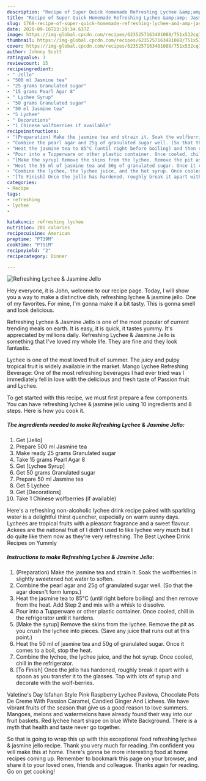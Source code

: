 ```yaml
---
description: "Recipe of Super Quick Homemade Refreshing Lychee &amp;amp; Jasmine Jello"
title: "Recipe of Super Quick Homemade Refreshing Lychee &amp;amp; Jasmine Jello"
slug: 1768-recipe-of-super-quick-homemade-refreshing-lychee-and-amp-jasmine-jello
date: 2020-09-16T13:20:34.637Z
image: https://img-global.cpcdn.com/recipes/6235257163481088/751x532cq70/refreshing-lychee-jasmine-jello-recipe-main-photo.jpg
thumbnail: https://img-global.cpcdn.com/recipes/6235257163481088/751x532cq70/refreshing-lychee-jasmine-jello-recipe-main-photo.jpg
cover: https://img-global.cpcdn.com/recipes/6235257163481088/751x532cq70/refreshing-lychee-jasmine-jello-recipe-main-photo.jpg
author: Johnny Scott
ratingvalue: 3
reviewcount: 15
recipeingredient:
- " Jello"
- "500 ml Jasmine tea"
- "25 grams Granulated sugar"
- "15 grams Pearl Agar 8"
- " Lychee Syrup"
- "50 grams Granulated sugar"
- "50 ml Jasmine tea"
- "5 Lychee"
- " Decorations"
- "1 Chinese wolfberries if available"
recipeinstructions:
- "(Preparation) Make the jasmine tea and strain it. Soak the wolfberries in slightly sweetened hot water to soften."
- "Combine the pearl agar and 25g of granulated sugar well. (So that the agar doesn&#39;t form lumps.)"
- "Heat the jasmine tea to 85°C (until right before boiling) and then remove from the heat. Add Step 2 and mix with a whisk to dissolve."
- "Pour into a Tupperware or other plastic container. Once cooled, chill in the refrigerator until it hardens."
- "[Make the syrup] Remove the skins from the lychee. Remove the pit as you crush the lychee into pieces. (Save any juice that runs out at this point.)"
- "Heat the 50 ml of jasmine tea and 50g of granulated sugar. Once it comes to a boil, stop the heat."
- "Combine the lychee, the lychee juice, and the hot syrup. Once cooled, chill in the refrigerator."
- "[To Finish] Once the jello has hardened, roughly break it apart with a spoon as you transfer it to the glasses. Top with lots of syrup and decorate with the wolf-berries."
categories:
- Recipe
tags:
- refreshing
- lychee
- 

katakunci: refreshing lychee  
nutrition: 281 calories
recipecuisine: American
preptime: "PT39M"
cooktime: "PT51M"
recipeyield: "2"
recipecategory: Dinner

---
```



![Refreshing Lychee &amp; Jasmine Jello](https://img-global.cpcdn.com/recipes/6235257163481088/751x532cq70/refreshing-lychee-jasmine-jello-recipe-main-photo.jpg)

Hey everyone, it is John, welcome to our recipe page. Today, I will show you a way to make a distinctive dish, refreshing lychee &amp; jasmine jello. One of my favorites. For mine, I'm gonna make it a bit tasty. This is gonna smell and look delicious.

Refreshing Lychee &amp; Jasmine Jello is one of the most popular of current trending meals on earth. It is easy, it is quick, it tastes yummy. It's appreciated by millions daily. Refreshing Lychee &amp; Jasmine Jello is something that I've loved my whole life. They are fine and they look fantastic.

Lychee is one of the most loved fruit of summer. The juicy and pulpy tropical fruit is widely available in the market. Mango Lychee Refreshing Beverage: One of the most refreshing beverages I had ever tried was I immediately fell in love with the delicious and fresh taste of Passion fruit and Lychee.


To get started with this recipe, we must first prepare a few components. You can have refreshing lychee &amp; jasmine jello using 10 ingredients and 8 steps. Here is how you cook it.

<!--inarticleads1-->

##### The ingredients needed to make Refreshing Lychee &amp; Jasmine Jello:

1. Get  [Jello]
1. Prepare 500 ml Jasmine tea
1. Make ready 25 grams Granulated sugar
1. Take 15 grams Pearl Agar 8
1. Get  [Lychee Syrup]
1. Get 50 grams Granulated sugar
1. Prepare 50 ml Jasmine tea
1. Get 5 Lychee
1. Get  [Decorations]
1. Take 1 Chinese wolfberries (if available)


Here&#39;s a refreshing non-alcoholic lychee drink recipe paired with sparkling water is a delightful thirst quencher, especially on warm sunny days. Lychees are tropical fruits with a pleasant fragrance and a sweet flavour. Ackees are the national fruit of I didn&#39;t used to like lychee very much but I do quite like them now as they&#39;re very refreshing. The Best Lychee Drink Recipes on Yummly 

<!--inarticleads2-->

##### Instructions to make Refreshing Lychee &amp; Jasmine Jello:

1. (Preparation) Make the jasmine tea and strain it. Soak the wolfberries in slightly sweetened hot water to soften.
1. Combine the pearl agar and 25g of granulated sugar well. (So that the agar doesn&#39;t form lumps.)
1. Heat the jasmine tea to 85°C (until right before boiling) and then remove from the heat. Add Step 2 and mix with a whisk to dissolve.
1. Pour into a Tupperware or other plastic container. Once cooled, chill in the refrigerator until it hardens.
1. [Make the syrup] Remove the skins from the lychee. Remove the pit as you crush the lychee into pieces. (Save any juice that runs out at this point.)
1. Heat the 50 ml of jasmine tea and 50g of granulated sugar. Once it comes to a boil, stop the heat.
1. Combine the lychee, the lychee juice, and the hot syrup. Once cooled, chill in the refrigerator.
1. [To Finish] Once the jello has hardened, roughly break it apart with a spoon as you transfer it to the glasses. Top with lots of syrup and decorate with the wolf-berries.


Valetine&#39;s Day Isfahan Style Pink Raspberry Lychee Pavlova, Chocolate Pots De Creme With Passion Caramel, Candied Ginger And Lichees. We have vibrant fruits of the season that give us a good reason to love summers. Mangoes, melons and watermelons have already found their way into our fruit baskets. Red lychee heart shape on blue White Background. There is a myth that health and taste never go together. 

So that is going to wrap this up with this exceptional food refreshing lychee &amp; jasmine jello recipe. Thank you very much for reading. I'm confident you will make this at home. There's gonna be more interesting food at home recipes coming up. Remember to bookmark this page on your browser, and share it to your loved ones, friends and colleague. Thanks again for reading. Go on get cooking!
